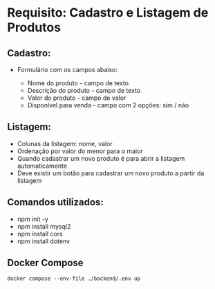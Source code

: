 # Requisito: Cadastro e Listagem de Produtos

## Cadastro:

- Formulário com os campos abaixo:

  - Nome do produto - campo de texto
  - Descrição do produto - campo de texto
  - Valor do produto - campo de valor
  - Disponível para venda - campo com 2 opções: sim / não

## Listagem:

- Colunas da listagem: nome, valor
- Ordenação por valor do menor para o maior
- Quando cadastrar um novo produto é para abrir a listagem automaticamente
- Deve existir um botão para cadastrar um novo produto a partir da listagem


## Comandos utilizados:
- npm init -y
- npm install mysql2
- npm install cors
- npm install dotenv

## Docker Compose
```docker compose --env-file ./backend/.env up```